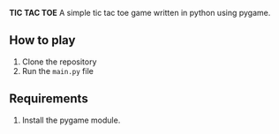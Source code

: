 **TIC TAC TOE**
A simple tic tac toe game written in python using pygame.

## How to play

1. Clone the repository
2. Run the `main.py` file

## Requirements

1. Install the pygame module.
